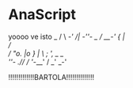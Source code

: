 # AnaScript
yoooo
ve isto
      _
       / \      _-'
     _/|  \-''- _ /
__-' { |          \
    /             \
    /       "o.  |o }
    |            \ ;
                  ',
       \_         __\
         ''-_    \.//
           / '-____'
          /
        _'
      _-'

!!!!!!!!!!!!!BARTOLA!!!!!!!!!!!!!!
